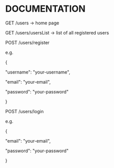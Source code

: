 <h1>DOCUMENTATION</h1>




GET
/users -> home page


GET
/users/usersList -> list of all registered users 


POST
/users/register

e.g.

{
  
  
  "username": "your-username",
  
  
  "email": "your-email",
  
  
  "password": "your-password"


}


POST
/users/login

e.g.

{

  
  "email": "your-email",
  
  
  "password": "your-password"


}
